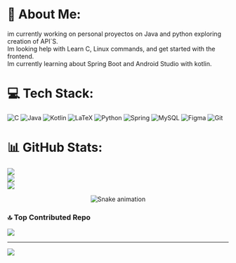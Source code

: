 # 💫 About Me:
im currently working on personal proyectos on Java and python exploring creation of API´S.<br>Im looking help with Learn C, Linux commands, and get started with the frontend.<br>Im currently learning about Spring Boot and Android Studio with kotlin.<br>


# 💻 Tech Stack:
![C](https://img.shields.io/badge/c-%2300599C.svg?style=for-the-badge&logo=c&logoColor=white) ![Java](https://img.shields.io/badge/java-%23ED8B00.svg?style=for-the-badge&logo=openjdk&logoColor=white) ![Kotlin](https://img.shields.io/badge/kotlin-%237F52FF.svg?style=for-the-badge&logo=kotlin&logoColor=white) ![LaTeX](https://img.shields.io/badge/latex-%23008080.svg?style=for-the-badge&logo=latex&logoColor=white) ![Python](https://img.shields.io/badge/python-3670A0?style=for-the-badge&logo=python&logoColor=ffdd54) ![Spring](https://img.shields.io/badge/spring-%236DB33F.svg?style=for-the-badge&logo=spring&logoColor=white) ![MySQL](https://img.shields.io/badge/mysql-4479A1.svg?style=for-the-badge&logo=mysql&logoColor=white) ![Figma](https://img.shields.io/badge/figma-%23F24E1E.svg?style=for-the-badge&logo=figma&logoColor=white) ![Git](https://img.shields.io/badge/git-%23F05033.svg?style=for-the-badge&logo=git&logoColor=white)
# 📊 GitHub Stats:
![](https://github-readme-stats.vercel.app/api?username=JuanDa72&theme=shadow_blue&hide_border=false&include_all_commits=true&count_private=true)<br/>
![](https://nirzak-streak-stats.vercel.app/?user=JuanDa72&theme=shadow_blue&hide_border=false)<br/>
![](https://github-readme-stats.vercel.app/api/top-langs/?username=JuanDa72&theme=shadow_blue&hide_border=false&include_all_commits=true&count_private=true&layout=compact)

<!-- Snake Game Repo View -->

<div align="center">
  <img src="https://profile-readme-generator.com/assets/snake.svg" alt="Snake animation" />
</div>


### 🔝 Top Contributed Repo
![](https://github-contributor-stats.vercel.app/api?username=JuanDa72&limit=5&theme=dark&combine_all_yearly_contributions=true)

---
[![](https://visitcount.itsvg.in/api?id=JuanDa72&icon=0&color=0)](https://visitcount.itsvg.in)

<!-- Proudly created with GPRM ( https://gprm.itsvg.in ) -->
